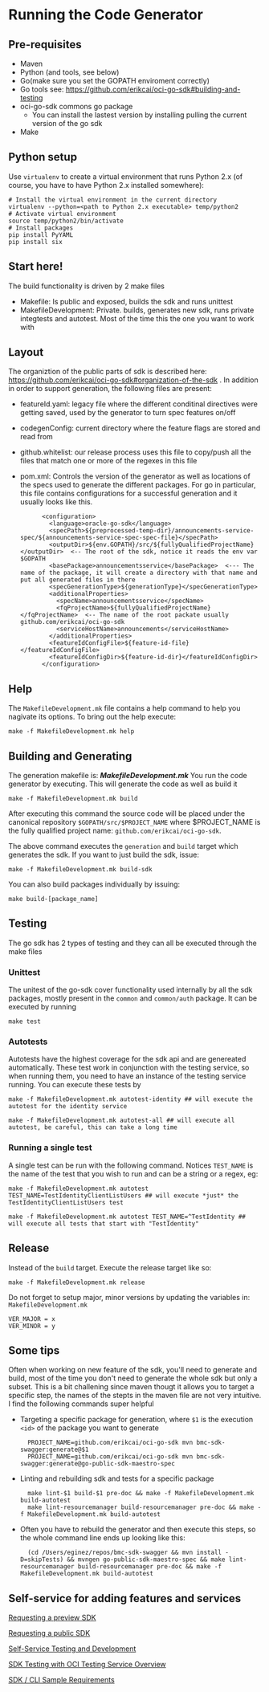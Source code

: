 # Running the Code Generator
## Pre-requisites
- Maven
- Python (and tools, see below)
- Go(make sure you set the GOPATH enviroment correctly)
- Go tools see: https://github.com/erikcai/oci-go-sdk#building-and-testing
- oci-go-sdk commons go package
  - You can install the lastest version by installing pulling the current version of the go sdk
- Make

## Python setup
Use ``virtualenv`` to create a virtual environment that runs Python 2.x (of course, you have to have Python 2.x installed somewhere):

    # Install the virtual environment in the current directory
    virtualenv --python=<path to Python 2.x executable> temp/python2
    # Activate virtual environment
    source temp/python2/bin/activate
    # Install packages
    pip install PyYAML
    pip install six



## Start here!
The build functionality is driven by 2 make files

- Makefile: Is public and exposed, builds the sdk and runs unittest
- MakefileDevelopment: Private. builds, generates new sdk, runs private integtests and autotest. Most of the time this the one you want to work with


## Layout
The  organiztion of the public parts of  sdk is described here:  https://github.com/erikcai/oci-go-sdk#organization-of-the-sdk .
In addition in order to support generation, the following files are present:

- featureId.yaml: legacy file where the different conditinal directives were getting saved, used by the generator to turn spec features on/off
- codegenConfig: current directory where the feature flags are stored and read from
- github.whitelist: our release process uses this file to copy/push all the files that match one or more of the regexes in this file
- pom.xml: Controls the version of the generator as well as locations of the specs used to generate the different packages. For go in particular, this file contains configurations for a successful generation and it usually looks like this.

            <configuration>
              <language>oracle-go-sdk</language>
              <specPath>${preprocessed-temp-dir}/announcements-service-spec/${announcements-service-spec-spec-file}</specPath>
              <outputDir>${env.GOPATH}/src/${fullyQualifiedProjectName}</outputDir>  <-- The root of the sdk, notice it reads the env var $GOPATH
              <basePackage>announcementsservice</basePackage>  <--- The name of the package, it will create a directory with that name and put all generated files in there
              <specGenerationType>${generationType}</specGenerationType>
              <additionalProperties>
                <specName>announcementsservice</specName>
                <fqProjectName>${fullyQualifiedProjectName}</fqProjectName>  <-- The name of the root packate usually github.com/erikcai/oci-go-sdk
                <serviceHostName>announcements</serviceHostName>
              </additionalProperties>
              <featureIdConfigFile>${feature-id-file}</featureIdConfigFile>
              <featureIdConfigDir>${feature-id-dir}</featureIdConfigDir>
            </configuration>


## Help
The `MakefileDevelopment.mk` file contains a help command to help you nagivate its options. To bring out the help execute:

    make -f MakefileDevelopment.mk help

## Building and Generating
The generation makefile is: ***MakefileDevelopment.mk***
You run the code generator by executing. This will generate the code as well as build it

    make -f MakefileDevelopment.mk build

After executing this command the source code will be placed under the canonical repository `$GOPATH/src/$PROJECT_NAME` where $PROJECT_NAME is the fully qualified project name: `github.com/erikcai/oci-go-sdk`.

The above command executes the  `generation` and `build` target which generates the sdk. If you want to just build the sdk, issue:

    make -f MakefileDevelopment.mk build-sdk

You can also build packages individually by issuing:

    make build-[package_name]

## Testing
The go sdk has 2 types of testing and they can all be executed through the make files

### Unittest
The unitest of the go-sdk cover functionality used internally by all the sdk packages, mostly present in the `common` and `common/auth` package. It can be executed by running

    make test

### Autotests
Autotests have the highest coverage for the sdk api and are genereated automatically. These test work in conjunction with the testing service, so when running them, you need to have an instance of the testing service running. You can execute these tests by

    make -f MakefileDevelopment.mk autotest-identity ## will execute the autotest for the identity service

    make -f MakefileDevelopment.mk autotest-all ## will execute all autotest, be careful, this can take a long time

### Running a single test
A single test can be run with the following command. Notices `TEST_NAME` is the name of the test that you wish to run and can be a string or a regex, eg:

    make -f MakefileDevelopment.mk autotest TEST_NAME=TestIdentityClientListUsers ## will execute *just* the TestIdentityClientListUsers test

    make -f MakefileDevelopment.mk autotest TEST_NAME=^TestIdentity ## will execute all tests that start with "TestIdentity"


## Release
Instead of the `build` target. Execute the release target like so:

    make -f MakefileDevelopment.mk release

Do not forget to setup major, minor versions by updating the variables in: `MakefileDevelopment.mk`

    VER_MAJOR = x
    VER_MINOR = y


## Some tips
Often when working on new feature of the sdk, you'll need to generate and build, most of the time you don't need to generate the whole sdk but only a subset. This is a bit challening since maven thougt it allows you to target a specific step, the names of the stepts in the maven file are not very intuitive. I find the following commands super helpful

- Targeting a specific package for generation, where `$1` is the execution `<id>` of the package you want to generate

        PROJECT_NAME=github.com/erikcai/oci-go-sdk mvn bmc-sdk-swagger:generate@$1
        PROJECT_NAME=github.com/erikcai/oci-go-sdk mvn bmc-sdk-swagger:generate@go-public-sdk-maestro-spec

- Linting and rebuilding sdk and tests for a specific package

        make lint-$1 build-$1 pre-doc && make -f MakefileDevelopment.mk build-autotest
        make lint-resourcemanager build-resourcemanager pre-doc && make -f MakefileDevelopment.mk build-autotest

- Often you have to rebuild the generator and then execute this steps, so the whole command line ends up looking like this:

        (cd /Users/eginez/repos/bmc-sdk-swagger && mvn install -D=skipTests) && mvngen go-public-sdk-maestro-spec && make lint-resourcemanager build-resourcemanager pre-doc && make -f MakefileDevelopment.mk build-autotest


## Self-service for adding features and services

[Requesting a preview SDK](<https://confluence.oci.oraclecorp.com/display/DEX/Requesting+a+preview+SDK+CLI>)

[Requesting a public SDK](<https://confluence.oci.oraclecorp.com/pages/viewpage.action?pageId=43683000>)

[Self-Service Testing and Development](<https://confluence.oci.oraclecorp.com/pages/viewpage.action?spaceKey=DEX&title=Self-Service+Testing+and+Development>)

[SDK Testing with OCI Testing Service Overview](<https://confluence.oci.oraclecorp.com/display/DEX/SDK+Testing+with+OCI+Testing+Service+Overview>)

[SDK / CLI Sample Requirements](<https://confluence.oci.oraclecorp.com/pages/viewpage.action?pageId=43687174>)
